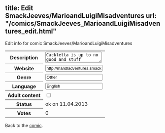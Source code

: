 title: Edit SmackJeeves/MarioandLuigiMisadventures
url: "/comics/SmackJeeves_MarioandLuigiMisadventures_edit.html"
---
Edit info for comic SmackJeeves/MarioandLuigiMisadventures

<form name="comic" action="http://gaepostmail.appengine.com/comic" name="post">
<table class="comicinfo">
<tr>
<th>Description</th><td><textarea name="description">Cackletta is up to no good and stuff</textarea></td>
</tr>
<tr>
<th>Website</th><td><input type="text" name="url" value="http://mandladventures.smackjeeves.com/comics/"/></td>
</tr>
<tr>
<th>Genre</th><td><input type="text" name="genre" value="Other"/></td>
</tr>
<tr>
<th>Language</th><td><input type="text" name="language" value="English"/></td>
</tr>
<tr>
<th>Adult content</th><td><input type="checkbox" name="adult" value="adult" /></td>
</tr>
<tr>
<th>Status</th><td>ok on 11.04.2013</td>
</tr>
<tr>
<th>Votes</th><td>0</div></td>
</tr>
</table>
</form>

Back to the [comic](/comics/SmackJeeves_MarioandLuigiMisadventures.html).
